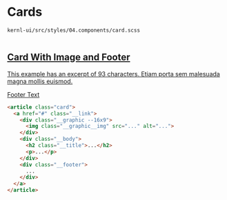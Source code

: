 # Cards

`kernl-ui/src/styles/04.components/card.scss`

<div class="w--1/2@d mb--2">
  <article class="card">
    <a href="#" class="__link">
      <div class="__graphic --16x9"><img class="__graphic__img" src="https://assets.provost.northeastern.edu/kernl-ui/docs/images/random/221226.jpg" alt=""></div>
      <div class="__body">
        <h2 class="__title">Card With Image and Footer</h2>
        <p>This example has an excerpt of 93 characters. Etiam porta sem malesuada magna mollis euismod.</p>
      </div>
      <div class="__footer">
        Footer Text
      </div>
    </a>
  </article>
</div>

``` html
<article class="card">
  <a href="#" class="__link">
    <div class="__graphic --16x9">
      <img class="__graphic__img" src="..." alt="...">
    </div>
    <div class="__body">
      <h2 class="__title">...</h2>
      <p>...</p>
    </div>
    <div class="__footer">
      ...
    </div>
  </a>
</article>
```

<UiDemo href="cards"/>
